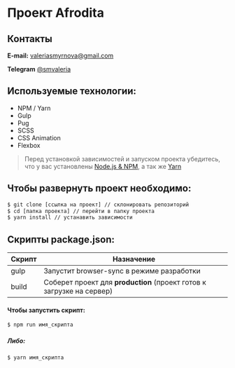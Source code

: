 # Проект Afrodita
## Контакты

**E-mail:** [valeriasmyrnova@gmail.com](mailto:valeriasmyrnova@gmail.com)

**Telegram** [@smvaleria](https://t.me/smvaleria)

## Используемые технологии:

- NPM / Yarn
- Gulp
- Pug
- SCSS
- CSS Animation
- Flexbox

> Перед установкой зависимостей и запуском проекта убедитесь, что у вас установлены 
>[Node.js & NPM](https://nodejs.org/en/download/current/), а так же [Yarn](https://yarnpkg.com/ru/docs/install)

## Чтобы развернуть проект необходимо:

```sh
$ git clone [ссылка на проект] // склонировать репозиторий
$ cd [папка проекта] // перейти в папку проекта
$ yarn install // устанавить зависимости
```

## Скрипты package.json:

| Скрипт | Назначение |
| ------ | ------ |
| gulp | Запустит browser-sync в режиме разработки |
| build | Соберет проект для **production** (проект готов к загрузке на сервер) |


#### Чтобы запустить скрипт:
```sh
$ npm run имя_скрипта
```

##### Либо:
```sh
$ yarn имя_скрипта
```